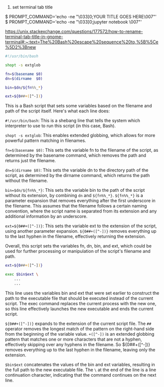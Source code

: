 1) set terminal tab title


$ PROMPT_COMMAND='echo -ne "\033]0;YOUR TITLE GOES HERE\007"'
$ PROMPT_COMMAND='echo -ne "\033]0;jupyter notebook \007"'

https://unix.stackexchange.com/questions/177572/how-to-rename-terminal-tab-title-in-gnome-terminal#:~:text=The%20Bash%20escape%20sequence%20to,%5B%5Ce%5D2%3Bnew

```bash
#!/usr/bin/bash

shopt -s extglob

fn=$(basename $0)
dn=$(dirname  $0)

bin=$dn/${fn%%_*}

ext=${0##+([^-])}
```
This is a Bash script that sets some variables based on the filename and path of the script itself. Here's what each line does:

`#!/usr/bin/bash`: This is a shebang line that tells the system which interpreter to use to run this script (in this case, Bash).

`shopt -s extglob`: This enables extended globbing, which allows for more powerful pattern matching in filenames.

`fn=$(basename $0)`: This sets the variable fn to the filename of the script, as determined by the basename command, which removes the path and returns just the filename.

`dn=$(dirname $0)`: This sets the variable dn to the directory path of the script, as determined by the dirname command, which returns the path without the filename.

`bin=$dn/${fn%%_*}`: This sets the variable bin to the path of the script without its extension, by combining `dn` and `${fn%%_*}`. `${fn%%_*}` is a parameter expansion that removes everything after the first underscore in the filename. This assumes that the filename follows a certain naming convention, where the script name is separated from its extension and any additional information by an underscore.

`ext=${0##+([^-])}`: This sets the variable ext to the extension of the script, using another parameter expansion. `${0##+([^-])}` removes everything up to the last hyphen in the filename, effectively returning the extension.

Overall, this script sets the variables fn, dn, bin, and ext, which could be used for further processing or manipulation of the script's filename and path.

```bash
ext=${0##+([^-])}

exec $bin$ext \
    ...
    ...
```
This line uses the variables bin and ext that were set earlier to construct the path to the executable file that should be executed instead of the current script. The exec command replaces the current process with the new one, so this line effectively launches the new executable and ends the current script.

`${0##+([^-])}` expands to the extension of the current script file. The `##` operator removes the longest match of the pattern on the right-hand side from the beginning of the variable value. `+([^-])` is an extended globbing pattern that matches one or more characters that are not a hyphen, effectively skipping over any hyphens in the filename. So ${0##+([^-])} removes everything up to the last hyphen in the filename, leaving only the extension.

`$bin$ext` concatenates the values of the bin and ext variables, resulting in the full path to the new executable file. The `\` at the end of the line is a line continuation character, indicating that the command continues on the next line.